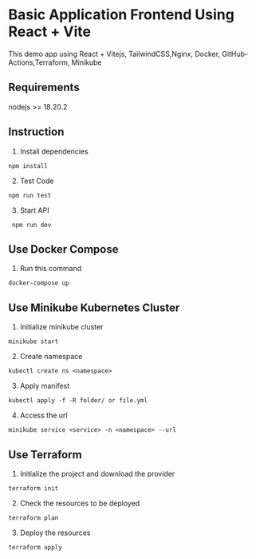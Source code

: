 # Basic Application Frontend Using React + Vite

This demo app using React + Vitejs, TailwindCSS,Nginx, Docker, GitHub-Actions,Terraform, Minikube 

## Requirements
nodejs >= 18.20.2

## Instruction

1. Install dependencies
```
npm install
```

2. Test Code
```
npm run test
```

3. Start API
```
 npm run dev
```

## Use Docker Compose
1. Run this command
```
docker-compose up
```

## Use Minikube Kubernetes Cluster
1. Initialize minikube cluster
```
minikube start
```
2. Create namespace 
```
kubectl create ns <namespace>
```

3. Apply manifest
```
kubectl apply -f -R folder/ or file.yml
```
4. Access the url
```
minikube service <service> -n <namespace> --url
```
## Use Terraform

1. Initialize the project and download the provider
```
terraform init
```
2. Check the resources to be deployed
```
terraform plan
```

3. Deploy the resources
```
terraform apply
```